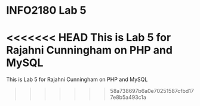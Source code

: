 # INFO2180 Lab 5
<<<<<<< HEAD
This is Lab 5 for Rajahni Cunningham on PHP and MySQL
=======
This is Lab 5 for Rajahni Cunningham on PHP and MySQL
>>>>>>> 58a738697b6a0e70251587cfbd177e8b5a493c1a
